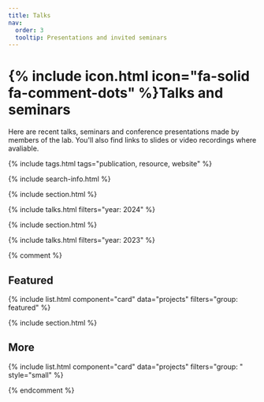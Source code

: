 ```yaml
---
title: Talks
nav:
  order: 3
  tooltip: Presentations and invited seminars
---
```


# {% include icon.html icon="fa-solid fa-comment-dots" %}Talks and seminars

Here are recent talks, seminars and conference presentations made by members of the lab. You'll also find links to slides or video recordings where avaliable.

{% include tags.html tags="publication, resource, website" %}

{% include search-info.html %}

{% include section.html %}

{% include talks.html filters="year: 2024" %}

{% include section.html %}

{% include talks.html filters="year: 2023" %}


{% comment %}

## Featured

{% include list.html component="card" data="projects" filters="group: featured" %}

{% include section.html %}

## More

{% include list.html component="card" data="projects" filters="group: " style="small" %}

{% endcomment %}
